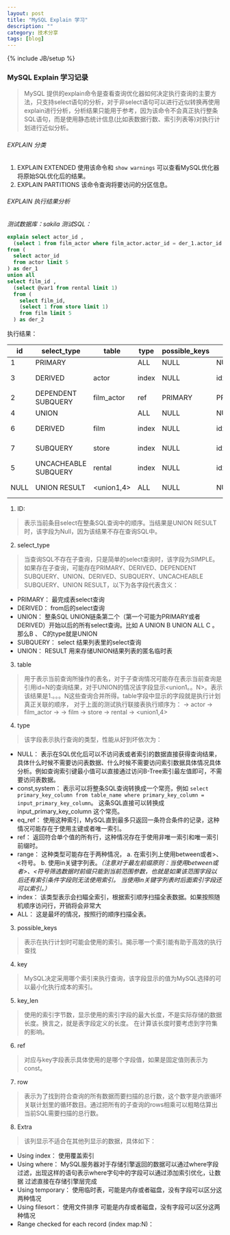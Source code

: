 ```yaml
---
layout: post
title: "MySQL Explain 学习"
description: ""
category: 技术分享
tags: [blog]
---
```

{% include JB/setup %}

### MySQL Explain 学习记录
> MySQL 提供的explain命令是查看查询优化器如何决定执行查询的主要方法，只支持select语句的分析，对于非select语句可以进行近似转换再使用explain进行分析，分析结果只能用于参考，因为该命令不会真正执行整条SQL语句，而是使用静态统计信息(比如表数据行数、索引列表等)对执行计划进行近似分析。

###### EXPLAIN 分类
1. EXPLAIN EXTENDED 使用该命令和 `show warnings` 可以查看MySQL优化器将原始SQL优化后的结果。
2. EXPLAIN PARTITIONS 该命令查询将要访问的分区信息。

###### EXPLAIN 执行结果分析

*测试数据库：sakila*
*测试SQL：*

``` sql
explain select actor_id ,
  (select 1 from film_actor where film_actor.actor_id = der_1.actor_id limit 1)
from (
  select actor_id
  from actor limit 5
) as der_1
union all
select film_id ,
  (select @var1 from rental limit 1)
  from (
    select film_id,
    (select 1 from store limit 1)
    from film limit 5
  ) as der_2
```

执行结果：

| id | select_type          | table      | type  | possible_keys | key                 | key_len | ref            | rows  | Extra           |
|----|----------------------|------------|-------|---------------|---------------------|---------|----------------|-------|-----------------|
|  1 | PRIMARY              | <derived3> | ALL   | NULL          | NULL                | NULL    | NULL           |     5 | NULL            |
|  3 | DERIVED              | actor      | index | NULL          | idx_actor_last_name | 137     | NULL           |   200 | Using index     |
|  2 | DEPENDENT SUBQUERY   | film_actor | ref   | PRIMARY       | PRIMARY             | 2       | der_1.actor_id |    13 | Using index     |
|  4 | UNION                | <derived6> | ALL   | NULL          | NULL                | NULL    | NULL           |     5 | NULL            |
|  6 | DERIVED              | film       | index | NULL          | idx_fk_language_id  | 1       | NULL           |  1000 | Using index     |
|  7 | SUBQUERY             | store      | index | NULL          | idx_unique_manager  | 1       | NULL           |     2 | Using index     |
|  5 | UNCACHEABLE SUBQUERY | rental     | index | NULL          | idx_fk_staff_id     | 1       | NULL           | 16005 | Using index     |
| NULL | UNION RESULT         | <union1,4> | ALL   | NULL          | NULL                | NULL    | NULL           |  NULL | Using temporary |

1. ID:
> 表示当前条目select在整条SQL查询中的顺序。当结果是UNION RESULT时，该字段为Null，因为该结果不存在查询SQL中。

2. select_type
> 当查询SQL不存在子查询，只是简单的select查询时，该字段为SIMPLE。如果存在子查询，可能存在PRIMARY、DERIVED、DEPENDENT SUBQUERY、UNION、DERIVED、SUBQUERY、UNCACHEABLE SUBQUERY、UNION RESULT，以下为各字段代表含义：
  *  PRIMARY： 最完成表select查询
  *  DERIVED： from后的select查询
  *  UNION： 整条SQL UNION链条第二个（第一个可能为PRIMARY或者DERIVED）开始以后的所有select查询。比如 A UNION B UNION ALL C 。那么B 、 C的type就是UNION
  * SUBQUERY： select 结果列表里的select查询
  * UNION： RESULT 用来存储UNION结果列表的匿名临时表
3. table
> 用于表示当前查询所操作的表名，对于子查询情况可能存在<deriveN>表示当前查询是引用id=N的查询结果，对于UNION的情况该字段显示<union1。。N>。表示该结果是1.。。。N这些查询合并所得。table字段中显示的字段就是执行计划真正关联的顺序，
对于上面的测试执行联接表执行顺序为： <derived3> -> actor -> film_actor -> <derived6> -> film -> store -> rental -> <union1,4>
4. type
> 该字段表示执行查询的类型，性能从好到坏依次为：
  * NULL： 表示在SQL优化后可以不访问表或者索引的数据直接获得查询结果，具体什么时候不需要访问表数据、什么时候不需要访问索引数据具体情况具体分析。例如查询索引键最小值可以直接通过访问B-Tree索引最左值即可，不需要访问表数据。
  * const,system： 表示可以将整条SQL查询转换成一个常亮，例如 `select primary_key_column from table_name where primary_key_column = input_primary_key_column`。 这条SQL直接可以转换成input_primary_key_column
  这个常亮。
  * eq_ref： 使用这种索引，MySQL直到最多只返回一条符合条件的记录，这种情况可能存在于使用主键或者唯一索引。
  * ref： 返回符合单个值的所有行，这种情况存在于使用非唯一索引和唯一索引前缀时。
  * range： 这种类型可能存在于两种情况，
    a. 在索引列上使用between或者>、<符号。 b. 使用in关键字列表。*（注意对于最左前缀原则：当使用between或者>、<符号筛选数据时前缀只能到当前范围参数，也就是如果该范围字段以后还有索引条件字段则无法使用索引。
    当使用in关键字列表时后面索引字段还可以索引。）*
  * index： 该类型表示会扫瞄全索引，根据索引顺序扫描全表数据。如果按照随机顺序访问行，开销将会非常大
  * ALL： 这是最坏的情况，按照行的顺序扫描全表。
3. possible_keys
> 表示在执行计划时可能会使用的索引。揭示哪一个索引能有助于高效的执行查找
4. key
> MySQL决定采用哪个索引来执行查询，该字段显示的值为MySQL选择的可以最小化执行成本的索引。
5. key_len
> 使用的索引字节数，显示使用的索引字段的最大长度，不是实际存储的数据长度。换言之，就是表字段定义的长度。
在计算该长度时要考虑到字符集的影响。
6. ref
> 对应与key字段表示具体使用的是哪个字段值，如果是固定值则表示为const。
7. row
> 表示为了找到符合查询的所有数据而要扫描的总行数，这个数字是内嵌循环关联计划里的循环数目。通过把所有的子查询的rows相乘可以粗略估算出当前SQL需要扫描的总行数。
8. Extra
> 该列显示不适合在其他列显示的数据，具体如下：
  * Using index：  使用覆盖索引
  * Using where：  MySQL服务器对于存储引擎返回的数据可以通过where字段过滤，出现这样的语句表示where字句中的字段可以通过添加索引优化，让数据
  过滤直接在存储引擎层完成
  * Using temporary： 使用临时表，可能是内存或者磁盘，没有字段可以区分这两种情况
  * Using filesort： 使用文件排序 可能是内存或者磁盘，没有字段可以区分这两种情况
  * Range checked for each record (index map:N)：
